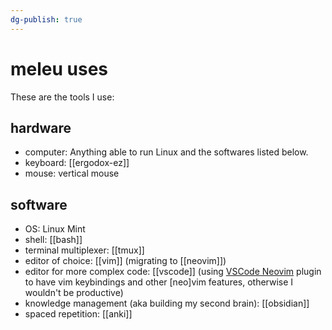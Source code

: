 ```yaml
---
dg-publish: true
---
```

# meleu uses

These are the tools I use:

## hardware

- computer: Anything able to run Linux and the softwares listed below.
- keyboard: [[ergodox-ez]]
- mouse: vertical mouse


## software

- OS: Linux Mint
- shell: [[bash]]
- terminal multiplexer: [[tmux]]
- editor of choice: [[vim]] (migrating to [[neovim]])
- editor for more complex code: [[vscode]] (using [VSCode Neovim](https://marketplace.visualstudio.com/items?itemName=asvetliakov.vscode-neovim) plugin to have vim keybindings and other [neo]vim features, otherwise I wouldn't be productive)
- knowledge management (aka building my second brain): [[obsidian]]
- spaced repetition: [[anki]]


